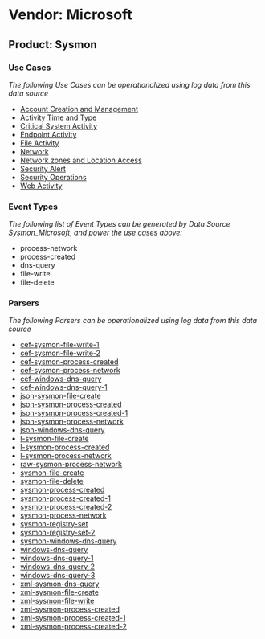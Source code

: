 Vendor: Microsoft
=================
Product: Sysmon
---------------

### Use Cases

_The following Use Cases can be operationalized using log data from this data source_

* [Account Creation and Management](../UseCases/usecase_account_creation_and_management.md)
* [Activity Time  and Type](../UseCases/usecase_activity_time__and_type.md)
* [Critical System Activity](../UseCases/usecase_critical_system_activity.md)
* [Endpoint Activity](../UseCases/usecase_endpoint_activity.md)
* [File Activity](../UseCases/usecase_file_activity.md)
* [Network](../UseCases/usecase_network.md)
* [Network zones and Location Access](../UseCases/usecase_network_zones_and_location_access.md)
* [Security Alert](../UseCases/usecase_security_alert.md)
* [Security Operations](../UseCases/usecase_security_operations.md)
* [Web Activity](../UseCases/usecase_web_activity.md)


### Event Types

_The following list of Event Types can be generated by Data Source Sysmon_Microsoft, and power the use cases above:_

- process-network
- process-created
- dns-query
- file-write
- file-delete


### Parsers

_The following Parsers can be operationalized using log data from this data source_

* [cef-sysmon-file-write-1](../Parsers/parserContent_cef-sysmon-file-write-1.md)
* [cef-sysmon-file-write-2](../Parsers/parserContent_cef-sysmon-file-write-2.md)
* [cef-sysmon-process-created](../Parsers/parserContent_cef-sysmon-process-created.md)
* [cef-sysmon-process-network](../Parsers/parserContent_cef-sysmon-process-network.md)
* [cef-windows-dns-query](../Parsers/parserContent_cef-windows-dns-query.md)
* [cef-windows-dns-query-1](../Parsers/parserContent_cef-windows-dns-query-1.md)
* [json-sysmon-file-create](../Parsers/parserContent_json-sysmon-file-create.md)
* [json-sysmon-process-created](../Parsers/parserContent_json-sysmon-process-created.md)
* [json-sysmon-process-created-1](../Parsers/parserContent_json-sysmon-process-created-1.md)
* [json-sysmon-process-network](../Parsers/parserContent_json-sysmon-process-network.md)
* [json-windows-dns-query](../Parsers/parserContent_json-windows-dns-query.md)
* [l-sysmon-file-create](../Parsers/parserContent_l-sysmon-file-create.md)
* [l-sysmon-process-created](../Parsers/parserContent_l-sysmon-process-created.md)
* [l-sysmon-process-network](../Parsers/parserContent_l-sysmon-process-network.md)
* [raw-sysmon-process-network](../Parsers/parserContent_raw-sysmon-process-network.md)
* [sysmon-file-create](../Parsers/parserContent_sysmon-file-create.md)
* [sysmon-file-delete](../Parsers/parserContent_sysmon-file-delete.md)
* [sysmon-process-created](../Parsers/parserContent_sysmon-process-created.md)
* [sysmon-process-created-1](../Parsers/parserContent_sysmon-process-created-1.md)
* [sysmon-process-created-2](../Parsers/parserContent_sysmon-process-created-2.md)
* [sysmon-process-network](../Parsers/parserContent_sysmon-process-network.md)
* [sysmon-registry-set](../Parsers/parserContent_sysmon-registry-set.md)
* [sysmon-registry-set-2](../Parsers/parserContent_sysmon-registry-set-2.md)
* [sysmon-windows-dns-query](../Parsers/parserContent_sysmon-windows-dns-query.md)
* [windows-dns-query](../Parsers/parserContent_windows-dns-query.md)
* [windows-dns-query-1](../Parsers/parserContent_windows-dns-query-1.md)
* [windows-dns-query-2](../Parsers/parserContent_windows-dns-query-2.md)
* [windows-dns-query-3](../Parsers/parserContent_windows-dns-query-3.md)
* [xml-sysmon-dns-query](../Parsers/parserContent_xml-sysmon-dns-query.md)
* [xml-sysmon-file-create](../Parsers/parserContent_xml-sysmon-file-create.md)
* [xml-sysmon-file-write](../Parsers/parserContent_xml-sysmon-file-write.md)
* [xml-sysmon-process-created](../Parsers/parserContent_xml-sysmon-process-created.md)
* [xml-sysmon-process-created-1](../Parsers/parserContent_xml-sysmon-process-created-1.md)
* [xml-sysmon-process-created-2](../Parsers/parserContent_xml-sysmon-process-created-2.md)
